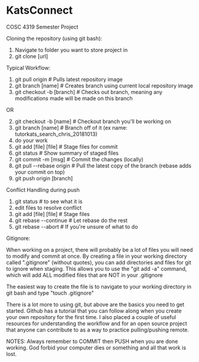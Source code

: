 # KatsConnect
COSC 4319 Semester Project

Cloning the repository (using git bash):
1. Navigate to folder you want to store project in
2. git clone [url]

Typical Workflow:
1. git pull origin          # Pulls latest repository image
2. git branch [name]        # Creates branch <name> using current local repository image
3. git checkout -b [branch]    # Checks out branch, meaning any modifications made will be made on this branch

OR
 
2. git checkout -b [name]      # Checkout branch you'll be working on
3. git branch [name]        # Branch off of it (ex name: tutorkats_search_chris_20181013)
4. do your work             
5. git add [file] [file]                 # Stage files for commit
6. git status                            # Show summary of staged files
7. git commit -m [msg]                   # Commit the changes (locally)
8. git pull --rebase origin <branch>     # Pull the latest copy of the branch (rebase adds your commit on top)
9. git push origin [branch]
 
Conflict Handling during push
1. git status                            # to see what it is
2. edit files to resolve conflict
3. git add [file] [file]                 # Stage files
4. git rebase --continue                 # Let rebase do the rest
5. git rebase --abort                    # If you're unsure of what to do
 
Gitignore:

When working on a project, there will probably be a lot of files you will need to modify and commit at once. 
By creating a file in your working directory called ".gitignore" (without quotes), you can add directories and
files for git to ignore when staging. This allows you to use the "git add -a" command, which will add ALL modified
files that are NOT in your .gitignore

The easiest way to create the file is to navigate to your working directory in git bash and type "touch .gitignore"

There is a lot more to using git, but above are the basics you need to get started. Github has a tutorial that you can follow along 
when you create your own repository for the first time. I also placed a couple of useful resources for understanding the workflow 
and for an open source project that anyone can contribute to as a way to practice pulling/pushing remote.

NOTES:
Always remember to COMMIT then PUSH when you are done working. God forbid your computer dies or something and all that work is lost.
